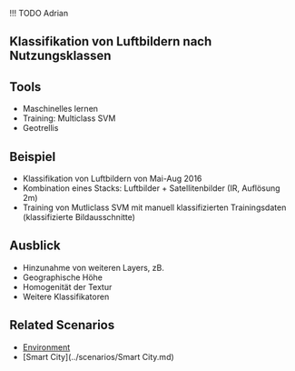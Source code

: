 !!! TODO
    Adrian

## Klassifikation von Luftbildern nach Nutzungsklassen

## Tools
- Maschinelles lernen
- Training: Multiclass SVM
- Geotrellis

## Beispiel
- Klassifikation von Luftbildern von Mai-Aug 2016
- Kombination eines Stacks: Luftbilder + Satellitenbilder (IR, Auflösung 2m)
- Training von Mutliclass SVM mit manuell klassifizierten Trainingsdaten (klassifizierte Bildausschnitte)

## Ausblick
- Hinzunahme von weiteren Layers, zB.
- Geographische Höhe
- Homogenität der Textur
- Weitere Klassifikatoren

## Related Scenarios
- [Environment](../scenarios/Environment.md)
- [Smart City](../scenarios/Smart City.md)
